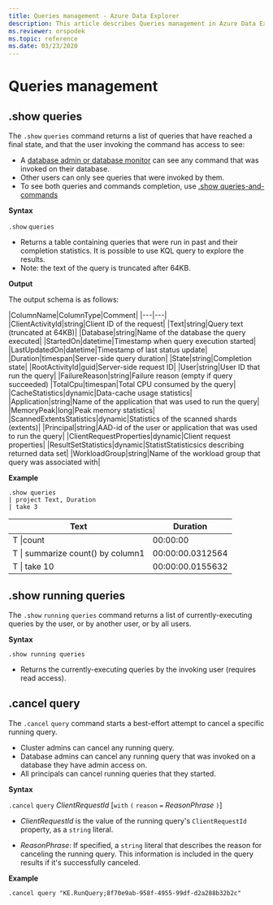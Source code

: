 ```yaml
---
title: Queries management - Azure Data Explorer
description: This article describes Queries management in Azure Data Explorer.
ms.reviewer: orspodek
ms.topic: reference
ms.date: 03/23/2020
---
```

# Queries management

## .show queries

The `.show` `queries` command returns a list of queries that have reached a final state, and that the user invoking the command has access to see:

* A [database admin or database monitor](../management/access-control/role-based-authorization.md) can see any command that was invoked on their database.
* Other users can only see queries that were invoked by them.
* To see both queries and commands completion, use [.show queries-and-commands](commands-and-queries.md) 

**Syntax**

`.show` `queries`

* Returns a table containing queries that were run in past and their completion statistics. It is possible to use KQL query to explore the results.
* Note: the text of the query is truncated after 64KB.

**Output**
 
The output schema is as follows:

|ColumnName|ColumnType|Comment|
|---|---|
|ClientActivityId|string|Client ID of the request|
|Text|string|Query text (truncated at 64KB)|
|Database|string|Name of the database the query executed|
|StartedOn|datetime|Timestamp when query execution started|
|LastUpdatedOn|datetime|Timestamp of last status update|
|Duration|timespan|Server-side query duration|
|State|string|Completion state|
|RootActivityId|guid|Server-side request ID|
|User|string|User ID that run the query|
|FailureReason|string|Failure reason (empty if query succeeded)
|TotalCpu|timespan|Total CPU consumed by the query|
|CacheStatistics|dynamic|Data-cache usage statistics|
|Application|string|Name of the application that was used to run the query|
|MemoryPeak|long|Peak memory statistics|
|ScannedExtentsStatistics|dynamic|Statistics of the scanned shards (extents)|
|Principal|string|AAD-id of the user or application that was used to run the query|
|ClientRequestProperties|dynamic|Client request properties|
|ResultSetStatistics|dynamic|StatistStatisticsics describing returned data set|
|WorkloadGroup|string|Name of the workload group that query was associated with|


**Example** 

```kusto
.show queries 
| project Text, Duration
| take 3
```

|Text|Duration|
|---|---|
|T \|count|00:00:00|
|T \| summarize count() by column1|00:00:00.0312564|
|T \| take 10|00:00:00.0155632|


## .show running queries

The `.show` `running` `queries` command returns a list of currently-executing queries
by the user, or by another user, or by all users.

**Syntax**

```kusto
.show running queries
```

* Returns the currently-executing queries by the invoking user (requires read access).

## .cancel query

The `.cancel` `query` command starts a best-effort attempt to cancel a specific
running query.

* Cluster admins can cancel any running query.
* Database admins can cancel any running query that was invoked on a database they have admin access on.
* All principals can cancel running queries that they started.

**Syntax**

`.cancel` `query` *ClientRequestId* [`with` `(` `reason` `=` *ReasonPhrase* `)`]

* *ClientRequestId* is the value of the running query's `ClientRequestId` property,
  as a `string` literal.

* *ReasonPhrase*: If specified, a `string` literal that describes the reason for
  canceling the running query. This information is included in the query results
  if it's successfully canceled.

**Example**

```kusto
.cancel query "KE.RunQuery;8f70e9ab-958f-4955-99df-d2a288b32b2c"
```
